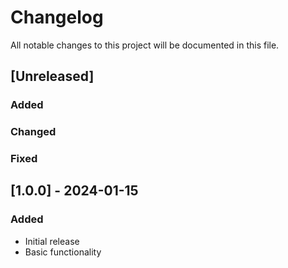 # Changelog

All notable changes to this project will be documented in this file.

## [Unreleased]

### Added

### Changed

### Fixed

## [1.0.0] - 2024-01-15

### Added
- Initial release
- Basic functionality